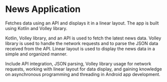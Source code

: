 # News Application

Fetches data using an API and displays it in a linear layout. The app is built using Kotlin and Volley library.

Kotlin, Volley library, and an API is used to fetch the latest news data. Volley library is used to handle the network requests and to parse the JSON data received from the API. Linear layout is used to display the news data in a simple and organized manner.

Include API integration, JSON parsing, Volley library usage for network requests, working with linear layout for data display, and gaining knowledge on asynchronous programming and threading in Android app development.

